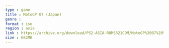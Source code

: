 ```yaml
---
type : game
title : MotoGP 07 (Japan)
genre : 
format : iso
region : asia
link : https://archive.org/download/PS2-ASIA-ROMS321COM/MotoGP%2007%20%28Japan%29.7z
size : 682MB
---
```

